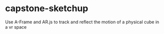 # capstone-sketchup
Use A-Frame and AR.js to track and reflect the motion of a physical cube in a vr space

